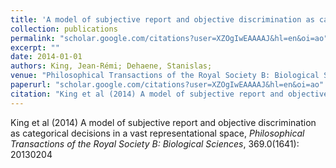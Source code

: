 ```yaml
---
title: 'A model of subjective report and objective discrimination as categorical decisions in a vast representational space'
collection: publications
permalink: "scholar.google.com/citations?user=XZOgIwEAAAAJ&hl=en&oi=ao"
excerpt: ""
date: 2014-01-01
authors: King, Jean-Rémi; Dehaene, Stanislas; 
venue: "Philosophical Transactions of the Royal Society B: Biological Sciences"
paperurl: "scholar.google.com/citations?user=XZOgIwEAAAAJ&hl=en&oi=ao"
citation: "King et al (2014) A model of subjective report and objective discrimination as categorical decisions in a vast representational space, <i>Philosophical Transactions of the Royal Society B: Biological Sciences</i>, 369.0(1641): 20130204"
---
```

King et al (2014) A model of subjective report and objective discrimination as categorical decisions in a vast representational space, <i>Philosophical Transactions of the Royal Society B: Biological Sciences</i>, 369.0(1641): 20130204
